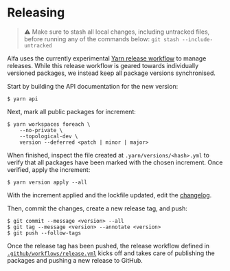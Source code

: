 # Releasing

> :warning: Make sure to stash all local changes, including untracked files, before running any of the commands below: `git stash --include-untracked`

Alfa uses the currently experimental [Yarn release workflow](https://yarnpkg.com/features/release-workflow) to manage releases. While this release workflow is geared towards individually versioned packages, we instead keep all package versions synchronised. 

Start by building the API documentation for the new version:

```shell
$ yarn api
```

Next, mark all public packages for increment:

```console
$ yarn workspaces foreach \
    --no-private \
    --topological-dev \
    version --deferred <patch | minor | major>
```

When finished, inspect the file created at `.yarn/versions/<hash>.yml` to verify that all packages have been marked with the chosen increment. Once verified, apply the increment:

```console
$ yarn version apply --all
```

With the increment applied and the lockfile updated, edit the [changelog](../CHANGELOG.md).

Then, commit the changes, create a new release tag, and push:

```console
$ git commit --message <version> --all
$ git tag --message <version> --annotate <version>
$ git push --follow-tags
```

Once the release tag has been pushed, the release workflow defined in [`.github/workflows/release.yml`](../.github/workflows/release.yml) kicks off and takes care of publishing the packages and pushing a new release to GitHub.
